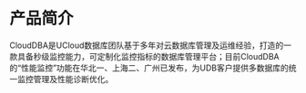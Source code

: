 # 产品简介

CloudDBA是UCloud数据库团队基于多年对云数据库管理及运维经验，打造的一款具备秒级监控能力，可定制化监控指标的数据库管理平台；目前CloudDBA的“性能监控”功能在华北一、上海二、广州已发布，为UDB客户提供多数据库的统一监控管理及性能诊断优化。
